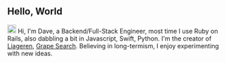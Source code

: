 ## Hello, World

<img src='https://d.tw93.fun/images/hi.gif' alt='Hi' width="20"/> Hi, I'm Dave, a Backend/Full-Stack Engineer, most time I use Ruby on Rails, also dabbling a bit in Javascript, Swift, Python. I'm the creator of [Liageren](https://liageren.com/), [Grape Search](http://grapesearch.io/). Believing in long-termism, I enjoy experimenting with new ideas. 
